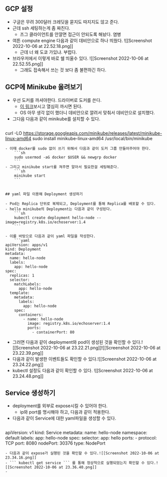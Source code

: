 ```toc
```
## GCP 설정
- 구글은 무려 300달러 크레딧을 묻지도 따지지도 않고 준다.
- 근데 ssh 세팅하는게 좀 짜친다.
	- 즈그 클라이언트를 안깔면 접근이 안되도록 해놨다. 염병
- 여튼 compute engine 다음과 같이 데비안으로 하나 띄웠다. ![[Screenshot 2022-10-06 at 22.52.18.png]]
	- 근데 너 왜 도쿄 가있냐. 부럽다.
- 브라우저에서 이렇게 바로 쉘 띄울수 있다. ![[Screenshot 2022-10-06 at 22.52.55.png]]
	- 그래도 접속해서 쓰는 것 보다 좀 불편하긴 하다.

## GCP에 Minikube 올려보기
- 우선 도커를 까셔야한다. 드라이버로 도커를 쓴다.
	- [이 링크](https://docs.docker.com/engine/install/debian/ )보시고 열심히 까시면 된다.
	- OS 아무 생각 없이 했더니 데비안으로 깔려서 맞춰서 데비안으로 설치했다.
- 그다음 다음과 같이 minikube를 설치할 수 있다.
	```sh
curl -LO https://storage.googleapis.com/minikube/releases/latest/minikube-linux-amd64
sudo install minikube-linux-amd64 /usr/local/bin/minikube
```
- 이때 docker를 sudo 없이 쓰기 위해서 다음과 같이 도커 그룹 만들어주어야 한다.
	```sh
	sudo usermod -aG docker $USER && newgrp docker
	```
- 그리고 minikube start를 쳐주면 알아서 필요한걸 세팅해준다.
	```sh
	minikube start
	```


## yaml 파일 이용해 Deployment 생성하기

- Pod는 Replica 단위로 복제되고, Deployment를 통해 Replica를 배포할 수 있다.
- hello minikube의 Deployment는 다음과 같이 구성된다.
	```sh
	kubectl create deployment hello-node --image=registry.k8s.io/echoserver:1.4
	```
	
- 이를 바탕으로 다음과 같이 yaml 파일을 작성한다.
	```yaml
apiVersion: apps/v1
kind: Deployment
metadata:
  name: hello-node
  labels:
    app: hello-node
spec:
  replicas: 1
  selector:
    matchLabels:
      app: hello-node
  template:
    metadata:
      labels:
        app: hello-node
    spec:
      containers:
        - name: hello-node
          image: registry.k8s.io/echoserver:1.4
          ports:
            - containerPort: 80
```
- 그러면 다음과 같이 deployment와 pod이 생성된 것을 확인할 수 있다.![[Screenshot 2022-10-06 at 23.22.21.png]]![[Screenshot 2022-10-06 at 23.22.39.png]]
- 다음과 같이 발생한 이벤트들도 확인할 수 있다.![[Screenshot 2022-10-06 at 23.24.22.png]]
- kubectl 설정도 다음과 같이 확인할 수 있다. ![[Screenshot 2022-10-06 at 23.24.48.png]]

## Service 생성하기
- deployment를 외부로 expose시킬 수 있어야 한다.
	- ip와 port를 명시해야 하고, 다음과 같이 적용한다.
- 다음과 같이 Service에 대한 yaml파일을 생성할 수 있다.
	```yaml
apiVersion: v1
kind: Service
metadata:
  name: hello-node
  namespace: default
  labels:
    app: hello-node
spec:
  selector:
    app: hello
  ports:
    - protocol: TCP
      port: 8080
      nodePort: 30376
  type: NodePort
```
- 다음과 같이 expose가 실행된 것을 확인할 수 있다.![[Screenshot 2022-10-06 at 23.34.16.png]]
- ``` kubectl get service ``` 를 통해 정상적으로 실행되었는지 확인할 수 있다.![[Screenshot 2022-10-06 at 23.36.40.png]]
- 